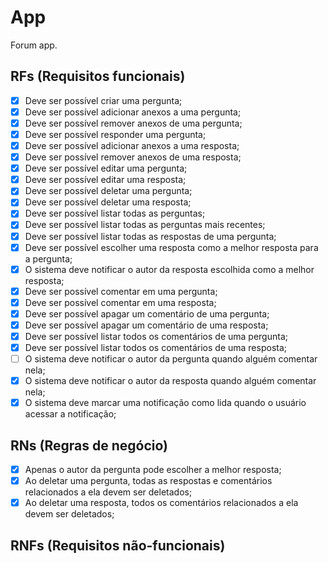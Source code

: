 # App

Forum app.

## RFs (Requisitos funcionais)

- [x] Deve ser possível criar uma pergunta;
- [x] Deve ser possível adicionar anexos a uma pergunta;
- [x] Deve ser possível remover anexos de uma pergunta;
- [x] Deve ser possível responder uma pergunta;
- [x] Deve ser possível adicionar anexos a uma resposta;
- [x] Deve ser possível remover anexos de uma resposta;
- [x] Deve ser possível editar uma pergunta;
- [x] Deve ser possível editar uma resposta;
- [x] Deve ser possível deletar uma pergunta;
- [x] Deve ser possível deletar uma resposta;
- [x] Deve ser possível listar todas as perguntas;
- [x] Deve ser possível listar todas as perguntas mais recentes;
- [x] Deve ser possível listar todas as respostas de uma pergunta;
- [x] Deve ser possível escolher uma resposta como a melhor resposta para a pergunta;
- [x] O sistema deve notificar o autor da resposta escolhida como a melhor resposta;
- [x] Deve ser possível comentar em uma pergunta;
- [x] Deve ser possível comentar em uma resposta;
- [x] Deve ser possível apagar um comentário de uma pergunta;
- [x] Deve ser possível apagar um comentário de uma resposta;
- [x] Deve ser possível listar todos os comentários de uma pergunta;
- [x] Deve ser possível listar todos os comentários de uma resposta;
- [ ] O sistema deve notificar o autor da pergunta quando alguém comentar nela;
- [x] O sistema deve notificar o autor da resposta quando alguém comentar nela;
- [x] O sistema deve marcar uma notificação como lida quando o usuário acessar a notificação;

## RNs (Regras de negócio)

- [x] Apenas o autor da pergunta pode escolher a melhor resposta;
- [x] Ao deletar uma pergunta, todas as respostas e comentários relacionados a ela devem ser deletados;
- [x] Ao deletar uma resposta, todos os comentários relacionados a ela devem ser deletados;

## RNFs (Requisitos não-funcionais)

